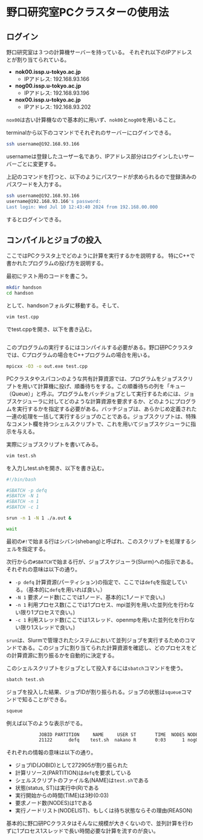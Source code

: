 # 野口研究室PCクラスターの使用法

## ログイン

野口研究室は３つの計算機サーバーを持っている。
それぞれ以下のIPアドレスとが割り当てられている。

- **nok00.issp.u-tokyo.ac.jp**
  - IPアドレス: 192.168.93.166
- **nog00.issp.u-tokyo.ac.jp**
  - IPアドレス: 192.168.93.196
- **nox00.issp.u-tokyo.ac.jp**
  - IPアドレス: 192.168.93.202

`nox00`は古い計算機なので基本的に用いず、`nok00`と`nog00`を用いること。

terminalから以下のコマンドでそれぞれのサーバーにログインできる。

```sh
ssh username@192.168.93.166
```
usernameは登録したユーザー名であり、IPアドレス部分はログインしたいサーバーごとに変更する。

上記のコマンドを打つと、以下のようにパスワードが求められるので登録済みのパスワードを入力する。

```sh
ssh username@192.168.93.166
username@192.168.93.166's password: 
Last login: Wed Jul 10 12:43:40 2024 from 192.168.00.000
```
するとログインできる。


## コンパイルとジョブの投入

ここではPCクラスタ上でどのように計算を実行するかを説明する。
特にC++で書かれたプログラムの投げ方を説明する。

最初にテスト用のコードを書こう。
```sh
mkdir handson
cd handson
```
として、handsonフォルダに移動する。そして、
```sh
vim test.cpp
```
でtest.cppを開き、以下を書き込む。
```sh

```

このプログラムの実行するにはコンパイルする必要がある。野口研PCクラスタでは、Cプログラムの場合をC++プログラムの場合を用いる。
```sh
mpicxx -O3 -o out.exe test.cpp
```

PCクラスタやスパコンのような共有計算資源では、プログラムをジョブスクリプトを用いて計算機に投げ、順番待ちをする。この順番待ちの列を「キュー（Queue）」と呼ぶ。プログラムをバッチジョブとして実行するためには、ジョブスケジューラに対してどのような計算資源を要求するか、どのようにプログラムを実行するかを指定する必要がある。バッチジョブは、あらかじめ定義された一連の処理を一括して実行するジョブのことである。ジョブスクリプトは、特殊なコメント欄を持つシェルスクリプトで、これを用いてジョブスケジューラに指示を与える。

実際にジョブスクリプトを書いてみる。
```sh
vim test.sh
```
を入力しtest.shを開き、以下を書き込む。
```sh
#!/bin/bash

#SBATCH -p defq
#SBATCH -N 1
#SBATCH -n 1
#SBATCH -c 1

srun -n 1 -N 1 ./a.out &

wait
```

最初の`#!`で始まる行はシバン(shebang)と呼ばれ、このスクリプトを処理するシェルを指定する。

次行からの`#SBATCH`で始まる行が、ジョブスケジューラ(Slurm)への指示である。それぞれの意味は以下の通り。

* `-p defq` 計算資源(パーティション)の指定で、ここでは`defq`を指定している。（基本的に`defq`を用いれば良い。）
* `-N 1` 要求ノード数(ここでは1ノード、基本的に1ノードで良い。)
* `-n 1` 利用プロセス数(ここでは1プロセス、mpi並列を用いた並列化を行わない限り1プロセスで良い。)
* `-c 1` 利用スレッド数(ここでは1スレッド、openmpを用いた並列化を行わない限り1スレッドで良い。)

`srun`は、Slurmで管理されたシステムにおいて並列ジョブを実行するためのコマンドである。このジョブに割り当てられた計算資源を確認し、どのプロセスをどの計算資源に割り振るかを自動的に決定する。


このシェルスクリプトをジョブとして投入するには`sbatch`コマンドを使う。

```sh
sbatch test.sh
```

ジョブを投入した結果、ジョブIDが割り振られる。ジョブの状態は`squeue`コマンドで知ることができる。

```sh
squeue
```

例えば以下のような表示がでる。

```txt
            JOBID PARTITION     NAME     USER ST       TIME  NODES NODELIST(REASON)
            21122      defq    test.sh  nakano R       0:03      1 nog01
```

それぞれの情報の意味は以下の通り。

* ジョブID(JOBID)として272905が割り振られた
* 計算リソース(PARTITION)は`defq`を要求している
* シェルスクリプトのファイル名(NAME)は`test.sh`である
* 状態(status, ST)は実行中(R)である
* 実行開始からの時間(TIME)は3秒(0:03)
* 要求ノード数(NODES)は1である
* 実行ノードリスト(NODELIST)、もしくは待ち状態ならその理由(REASON)

基本的に野口研PCクラスタはそんなに規模が大きくないので、並列計算を行わずに1プロセス1スレッドで長い時間必要な計算を流すのが良い。